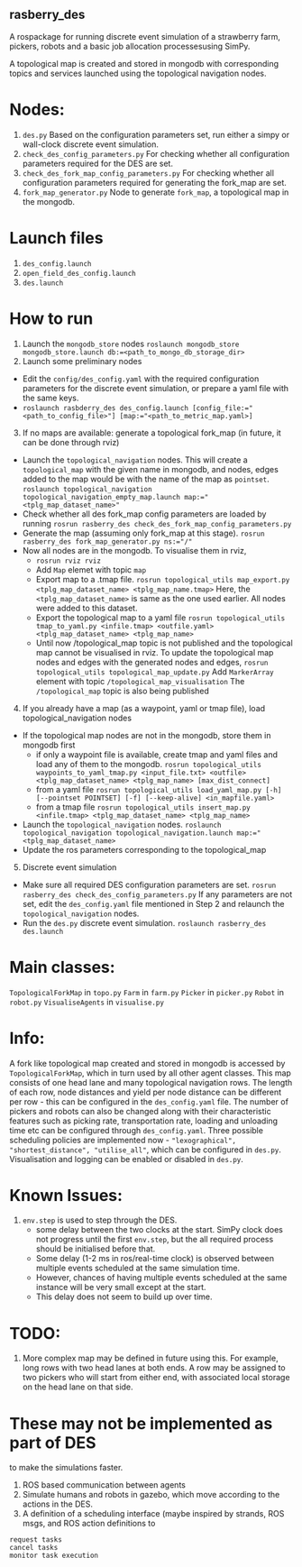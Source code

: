 **rasberry_des**
------------
A rospackage for running discrete event simulation of a strawberry farm, pickers, robots and a basic job allocation processesusing SimPy.

A topological map is created and stored in mongodb with corresponding topics and services launched using the topological navigation nodes.

# Nodes:
  1. `des.py`
    Based on the configuration parameters set, run either a simpy or wall-clock discrete event simulation.
  2. `check_des_config_parameters.py`
    For checking whether all configuration parameters required for the DES are set.
  3. `check_des_fork_map_config_parameters.py`
    For checking whether all configuration parameters required for generating the fork_map are set.
  4. `fork_map_generator.py`
    Node to generate `fork_map`, a topological map in the mongodb. 

# Launch files
  1. `des_config.launch`
  2. `open_field_des_config.launch`
  2. `des.launch`

# How to run

1. Launch the `mongodb_store` nodes
  `roslaunch mongodb_store mongodb_store.launch db:=<path_to_mongo_db_storage_dir>`
2. Launch some preliminary nodes
  * Edit the `config/des_config.yaml` with the required configuration parameters for the discrete event simulation, or prepare a yaml file with the same keys.
  * `roslaunch rasbderry_des des_config.launch [config_file:="<path_to_config_file>"] [map:="<path_to_metric_map.yaml>]`
3. If no maps are available: generate a topological fork_map (in future, it can be done through rviz)
  * Launch the `topological_navigation` nodes. This will create a `topological_map` with the given name in mongodb, and nodes, edges added to the map would be with the name of the map as `pointset`.
    `roslaunch topological_navigation topological_navigation_empty_map.launch map:="<tplg_map_dataset_name>"`
  * Check whether all des fork_map config parameters are loaded by running
    `rosrun rasberry_des check_des_fork_map_config_parameters.py`
  * Generate the map (assuming only fork_map at this stage).
    `rosrun rasberry_des fork_map_generator.py ns:="/"`
  * Now all nodes are in the mongodb. To visualise them in rviz,
    * `rosrun rviz rviz`
    * Add `Map` elemet with topic `map`
    * Export map to a .tmap file. 
      `rosrun topological_utils map_export.py <tplg_map_dataset_name> <tplg_map_name.tmap>`
      Here, the `<tplg_map_dataset_name>` is same as the one used earlier. All nodes were added to this dataset.
    * Export the topological map to a yaml file
      `rosrun topological_utils tmap_to_yaml.py <infile.tmap> <outfile.yaml> <tplg_map_dataset_name> <tplg_map_name>`
    * Until now /topological_map topic is not published and the topological map cannot be visualised in rviz. To update the topological map nodes and edges with the generated nodes and edges, 
      `rosrun topological_utils topological_map_update.py`
      Add `MarkerArray` element with topic `/topological_map_visualisation`
      The `/topological_map` topic is also being published
4. If you already have a map (as a waypoint, yaml or tmap file), load topological_navigation nodes
  * If the topological map nodes are not in the mongodb, store them in mongodb first
    * if only a waypoint file is available, create tmap and yaml files and load any of them to the mongodb.
      `rosrun topological_utils waypoints_to_yaml_tmap.py <input_file.txt> <outfile> <tplg_map_dataset_name> <tplg_map_name> [max_dist_connect]`
    * from a yaml file
      `rosrun topological_utils load_yaml_map.py [-h] [--pointset POINTSET] [-f] [--keep-alive] <in_mapfile.yaml>`
    * from a tmap file
      `rosrun topological_utils insert_map.py <infile.tmap> <tplg_map_dataset_name> <tplg_map_name>`
  * Launch the `topological_navigation` nodes. 
    `roslaunch topological_navigation topological_navigation.launch map:="<tplg_map_dataset_name>`
  * Update the ros parameters corresponding to the topological_map
5. Discrete event simulation
  * Make sure all required DES configuration parameters are set.
    `rosrun rasberry_des check_des_config_parameters.py`
    If any parameters are not set, edit the `des_config.yaml` file mentioned in Step 2 and relaunch the `topological_navigation` nodes.
  * Run the `des.py` discrete event simulation. 
    `roslaunch rasberry_des des.launch`

# Main classes:
`TopologicalForkMap` in `topo.py`
`Farm` in `farm.py`
`Picker` in `picker.py`
`Robot` in `robot.py`
`VisualiseAgents` in `visualise.py`

# Info:
A fork like topological map created and stored in mongodb is accessed by `TopologicalForkMap`, which in turn used by all other agent classes. This map consists of one head lane and many topological navigation rows. The length of each row, node distances and yield per node distance can be different per row - this can be configured in the `des_config.yaml` file. The number of pickers and robots can also be changed along with their characteristic features such as picking rate, transportation rate, loading and unloading time etc can be configured through `des_config.yaml`. Three possible scheduling policies are implemented now - `"lexographical", "shortest_distance", "utilise_all"`, which can be configured in `des.py`. Visualisation and logging can be enabled or disabled in `des.py`.

# Known Issues:
  1. `env.step` is used to step through the DES. 
     - some delay between the two clocks at the start. SimPy clock does not progress until the first `env.step`, but the all required process should be initialised before that.
     - Some delay (1-2 ms in ros/real-time clock) is observed between multiple events scheduled at the same simulation time.
     - However, chances of having multiple events scheduled at the same instance will be very small except at the start.
     - This delay does not seem to build up over time.

# TODO:
  1. More complex map may be defined in future using this. For example, long rows with two head lanes at both ends. A row may be assigned to two pickers who will start from either end, with associated local storage on the head lane on that side.

# These may not be implemented as part of DES
  to make the simulations faster.
  1. ROS based communication between agents
  2. Simulate humans and robots in gazebo, which move according to the actions in the DES.
  3. A definition of a scheduling interface (maybe inspired by strands, ROS msgs, and ROS action definitions to

    request tasks
    cancel tasks
    monitor task execution


